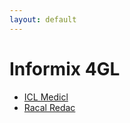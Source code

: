 ```yaml
---
layout: default
---
```

# Informix 4GL
* [ICL Medicl](/assignments/ICL%20Medicl.html)
* [Racal Redac](/assignments/Racal%20Redac.html)

